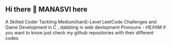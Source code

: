 ## Hi there 👋 MANASVI here

A Skilled Coder Tackling Medium(hard)-Level LeetCode Challenges and Game Development in C , dabbling in web devlopment
Pronouns - HE/HIM
if you want to know just check my github repositories with their different codes
